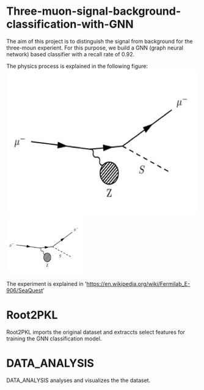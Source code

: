 # Three-muon-signal-background-classification-with-GNN

The aim of this project is to distinguish the signal from background for the three-moun experient. For this purpose, we build a GNN (graph neural network) based classifier with a recall rate of 0.92.

The physics process is explained in the following figure:
![experiment](/image/experiment.png)
<img src="/image/experiment.png" alt="drawing" width="200"/>

The experiment is explained in 'https://en.wikipedia.org/wiki/Fermilab_E-906/SeaQuest'


# Root2PKL

Root2PKL imports the original dataset and extraccts select features for training the GNN classification model.

# DATA_ANALYSIS

DATA_ANALYSIS analyses and visualizes the the dataset. 
